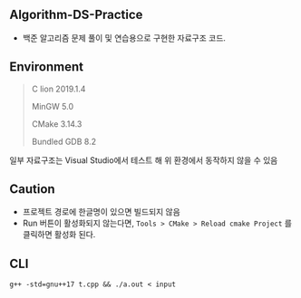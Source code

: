 <h2>Algorithm-DS-Practice</h2>

- 백준 알고리즘 문제 풀이 및 연습용으로 구현한 자료구조 코드.

<h2>Environment</h2>

>C lion 2019.1.4
>
>MinGW 5.0
>
>CMake 3.14.3
>
>Bundled GDB 8.2

일부 자료구조는 Visual Studio에서 테스트 해 위 환경에서 동작하지 않을 수 있음


<h2>Caution</h2>


- 프로젝트 경로에 한글명이 있으면 빌드되지 않음
- Run 버튼이 활성화되지 않는다면,  `Tools > CMake > Reload cmake Project` 를 클릭하면 활성화 된다.

<h2>CLI</h2>

```
g++ -std=gnu++17 t.cpp && ./a.out < input
```
